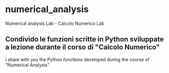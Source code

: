 # numerical_analysis
Numerical analysis Lab - Calcolo Numerico Lab

Condivido le funzioni scritte in Python sviluppate a lezione durante il corso di "Calcolo Numerico"
---------------------------------------------------------------------------------------------------
I share with you the Python functions developed during the course of "Numerical Analysis"
